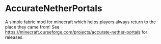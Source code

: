 # AccurateNetherPortals

A simple fabric mod for minecraft which helps players always return to the place they came from!
See https://minecraft.curseforge.com/projects/accurate-nether-portals for releases.
